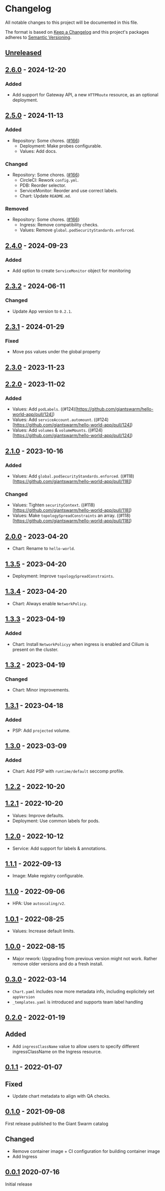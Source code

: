 # Changelog

All notable changes to this project will be documented in this file.

The format is based on [Keep a Changelog](http://keepachangelog.com/en/1.0.0/)
and this project's packages adheres to [Semantic Versioning](http://semver.org/spec/v2.0.0.html).

## [Unreleased]

## [2.6.0] - 2024-12-20

### Added

- Add support for Gateway API, a new `HTTPRoute` resource, as an optional deployment.

## [2.5.0] - 2024-11-13

### Added

- Repository: Some chores. ([#166](https://github.com/giantswarm/hello-world-app/pull/166))
  - Deployment: Make probes configurable.
  - Values: Add docs.

### Changed

- Repository: Some chores. ([#166](https://github.com/giantswarm/hello-world-app/pull/166))
  - CircleCI: Rework `config.yml`.
  - PDB: Reorder selector.
  - ServiceMonitor: Reorder and use correct labels.
  - Chart: Update `README.md`.

### Removed

- Repository: Some chores. ([#166](https://github.com/giantswarm/hello-world-app/pull/166))
  - Ingress: Remove compatibility checks.
  - Values: Remove `global.podSecurityStandards.enforced`.

## [2.4.0] - 2024-09-23

### Added

- Add option to create `ServiceMonitor` object for monitoring

## [2.3.2] - 2024-06-11

### Changed

- Update App version to `0.2.1`.

## [2.3.1] - 2024-01-29

### Fixed

- Move pss values under the global property

## [2.3.0] - 2023-11-23

## [2.2.0] - 2023-11-02

### Added

- Values: Add `podLabels`. ((#124)[https://github.com/giantswarm/hello-world-app/pull/124])
- Values: Add `serviceAccount.automount`. ((#124)[https://github.com/giantswarm/hello-world-app/pull/124])
- Values: Add `volumes` & `volumeMounts`. ((#124)[https://github.com/giantswarm/hello-world-app/pull/124])

## [2.1.0] - 2023-10-16

### Added

- Values: Add `global.podSecurityStandards.enforced`. ((#118)[https://github.com/giantswarm/hello-world-app/pull/118])

### Changed

- Values: Tighten `securityContext`. ((#118)[https://github.com/giantswarm/hello-world-app/pull/118])
- Values: Make `topologySpreadConstraints` an array. ((#118)[https://github.com/giantswarm/hello-world-app/pull/118])

## [2.0.0] - 2023-04-20

- Chart: Rename to  `hello-world`.

## [1.3.5] - 2023-04-20

- Deployment: Improve `topologySpreadConstraints`.

## [1.3.4] - 2023-04-20

- Chart: Always enable `NetworkPolicy`.

## [1.3.3] - 2023-04-19

### Added

- Chart: Install `NetworkPolicyy` when ingress is enabled and Cilium is present on the cluster.

## [1.3.2] - 2023-04-19

### Changed

- Chart: Minor improvements.

## [1.3.1] - 2023-04-18

### Added

- PSP: Add `projected` volume.

## [1.3.0] - 2023-03-09

### Added

- Chart: Add PSP with `runtime/default` seccomp profile.

## [1.2.2] - 2022-10-20

## [1.2.1] - 2022-10-20

- Values: Improve defaults.
- Deployment: Use common labels for pods.

## [1.2.0] - 2022-10-12

- Service: Add support for labels & annotations.

## [1.1.1] - 2022-09-13

- Image: Make registry configurable.

## [1.1.0] - 2022-09-06

- HPA: Use `autoscaling/v2`.

## [1.0.1] - 2022-08-25

- Values: Increase default limits.

## [1.0.0] - 2022-08-15

- Major rework: Upgrading from previous version might not work. Rather remove older versions and do a fresh install.

## [0.3.0] - 2022-03-14

- `Chart.yaml` includes now more metadata info, including explicitely set `appVersion`
- `_templates.yaml` is introduced and supports team label handling

## [0.2.0] - 2022-01-19

## Added

- Add `ingressClassName` value to allow users to specify different ingressClassName on the Ingress resource.

## [0.1.1] - 2022-01-07

## Fixed

- Update chart metadata to align with QA checks.

## [0.1.0] - 2021-09-08

First release published to the Giant Swarm catalog

## Changed

- Remove container image + CI configuration for building container image
- Add Ingress

## [0.0.1] 2020-07-16

Initial release

[Unreleased]: https://github.com/giantswarm/hello-world-app/compare/v2.6.0...HEAD
[2.6.0]: https://github.com/giantswarm/hello-world-app/compare/v2.5.0...v2.6.0
[2.5.0]: https://github.com/giantswarm/hello-world-app/compare/v2.4.0...v2.5.0
[2.4.0]: https://github.com/giantswarm/hello-world-app/compare/v2.3.2...v2.4.0
[2.3.2]: https://github.com/giantswarm/hello-world-app/compare/v2.3.1...v2.3.2
[2.3.1]: https://github.com/giantswarm/hello-world-app/compare/v2.3.0...v2.3.1
[2.3.0]: https://github.com/giantswarm/hello-world-app/compare/v2.2.0...v2.3.0
[2.2.0]: https://github.com/giantswarm/hello-world-app/compare/v2.1.0...v2.2.0
[2.1.0]: https://github.com/giantswarm/hello-world-app/compare/v2.0.0...v2.1.0
[2.0.0]: https://github.com/giantswarm/hello-world-app/compare/v1.3.5...v2.0.0
[1.3.5]: https://github.com/giantswarm/hello-world-app/compare/v1.3.4...v1.3.5
[1.3.4]: https://github.com/giantswarm/hello-world-app/compare/v1.3.3...v1.3.4
[1.3.3]: https://github.com/giantswarm/hello-world-app/compare/v1.3.2...v1.3.3
[1.3.2]: https://github.com/giantswarm/hello-world-app/compare/v1.3.1...v1.3.2
[1.3.1]: https://github.com/giantswarm/hello-world-app/compare/v1.3.0...v1.3.1
[1.3.0]: https://github.com/giantswarm/hello-world-app/compare/v1.2.2...v1.3.0
[1.2.2]: https://github.com/giantswarm/hello-world-app/compare/v1.2.1...v1.2.2
[1.2.1]: https://github.com/giantswarm/hello-world-app/compare/v1.2.0...v1.2.1
[1.2.0]: https://github.com/giantswarm/hello-world-app/compare/v1.1.1...v1.2.0
[1.1.1]: https://github.com/giantswarm/hello-world-app/compare/v1.1.0...v1.1.1
[1.1.0]: https://github.com/giantswarm/hello-world-app/compare/v1.0.1...v1.1.0
[1.0.1]: https://github.com/giantswarm/hello-world-app/compare/v1.0.0...v1.0.1
[1.0.0]: https://github.com/giantswarm/hello-world-app/compare/v0.3.0...v1.0.0
[0.3.0]: https://github.com/giantswarm/hello-world-app/compare/v0.2.0...v0.3.0
[0.2.0]: https://github.com/giantswarm/hello-world-app/compare/v0.1.1...v0.2.0
[0.1.1]: https://github.com/giantswarm/hello-world-app/compare/v0.1.0...v0.1.1
[0.1.0]: https://github.com/giantswarm/hello-world-app/compare/v0.0.1...v0.1.0
[0.0.1]: https://github.com/giantswarm/hello-world-app/releases/tag/v0.0.1
